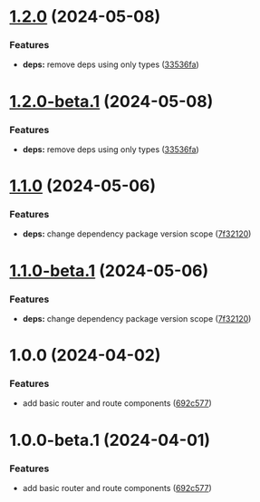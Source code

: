 # [1.2.0](https://github.com/TomokiMiyauci/react-router/compare/1.1.0...1.2.0) (2024-05-08)


### Features

* **deps:** remove deps using only types ([33536fa](https://github.com/TomokiMiyauci/react-router/commit/33536fa4fc926eac61056cd6140cc3a159581be2))

# [1.2.0-beta.1](https://github.com/TomokiMiyauci/react-router/compare/1.1.0...1.2.0-beta.1) (2024-05-08)


### Features

* **deps:** remove deps using only types ([33536fa](https://github.com/TomokiMiyauci/react-router/commit/33536fa4fc926eac61056cd6140cc3a159581be2))

# [1.1.0](https://github.com/TomokiMiyauci/react-router/compare/1.0.0...1.1.0) (2024-05-06)


### Features

* **deps:** change dependency package version scope ([7f32120](https://github.com/TomokiMiyauci/react-router/commit/7f32120f2b08ab652f1c1d2b4b8716bbe7b3db11))

# [1.1.0-beta.1](https://github.com/TomokiMiyauci/react-router/compare/1.0.0...1.1.0-beta.1) (2024-05-06)


### Features

* **deps:** change dependency package version scope ([7f32120](https://github.com/TomokiMiyauci/react-router/commit/7f32120f2b08ab652f1c1d2b4b8716bbe7b3db11))

# 1.0.0 (2024-04-02)


### Features

* add basic router and route components ([692c577](https://github.com/TomokiMiyauci/react-router/commit/692c5778c50377c4835f80f4c15e0085c3344c59))

# 1.0.0-beta.1 (2024-04-01)


### Features

* add basic router and route components ([692c577](https://github.com/TomokiMiyauci/react-router/commit/692c5778c50377c4835f80f4c15e0085c3344c59))
